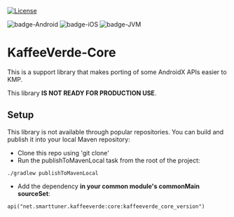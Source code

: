 [![License](https://img.shields.io/badge/License-Apache%202.0-blue.svg)](http://www.apache.org/licenses/LICENSE-2.0)

![badge-Android](https://img.shields.io/badge/Platform-Android-brightgreen)
![badge-iOS](https://img.shields.io/badge/Platform-iOS-lightgray)
![badge-JVM](https://img.shields.io/badge/Platform-JVM-orange)

# KaffeeVerde-Core

This is a support library that makes porting of some AndroidX APIs easier to KMP.

This library **IS NOT READY FOR PRODUCTION USE**.

## Setup

This library is not available through popular repositories. You can build and publish it into your local Maven repository:
- Clone this repo using 'git clone'
- Run the publishToMavenLocal task from the root of the project:
```
./gradlew publishToMavenLocal
```
- Add the dependency **in your common module's commonMain sourceSet**:
```
api("net.smarttuner.kaffeeverde:core:kaffeeverde_core_version")
```